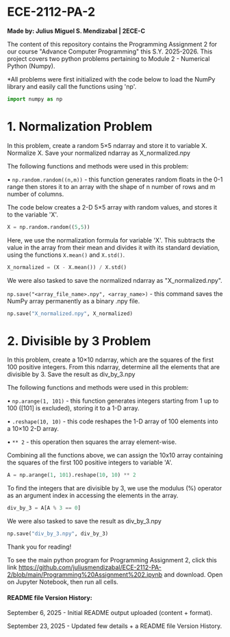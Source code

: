 # ECE-2112-PA-2

**Made by: Julius Miguel S. Mendizabal | 2ECE-C**

The content of this repository contains the Programming Assignment 2 for our course "Advance Computer Programming" this S.Y. 2025-2026. This project covers two python problems pertaining to Module 2 - Numerical Python (Numpy).

*All problems were first initialized with the code below to load the NumPy library and easily call the functions using 'np'.
```python
import numpy as np
```

# **1. Normalization Problem**

In this problem, create a random 5×5 ndarray and store it to variable X. Normalize X. Save your normalized
ndarray as X_normalized.npy

The following functions and methods were used in this problem:

• `np.random.random((n,m))` - this function generates random floats in the 0-1 range then stores it to an array with the shape of n number of rows and m number of columns.

The code below creates a 2-D 5×5 array with random values, and stores it to the variable 'X'.
```python
X = np.random.random((5,5))
```

Here, we use the normalization formula for variable 'X'. This subtracts the value in the array from their mean and divides it with its standard deviation, using the functions `X.mean()` and `X.std()`.
```python
X_normalized = (X - X.mean()) / X.std()
```

We were also tasked to save the normalized ndarray as "X_normalized.npy". 

`np.save("<array_file_name>.npy", <array_name>)` - this command saves the NumPy array permanently as a binary .npy file.
```python
np.save("X_normalized.npy", X_normalized)
```

# **2. Divisible by 3 Problem**

In this problem, create a 10×10 ndarray, which are the squares of the first 100 positive integers. From this ndarray, determine all the elements that are divisible by 3. Save the result as div_by_3.npy

The following functions and methods were used in this problem:

• `np.arange(1, 101)` - this function generates integers starting from 1 up to 100 ([101] is excluded), storing it to a 1-D array.

• `.reshape(10, 10)` - this code reshapes the 1-D array of 100 elements into a 10×10 2-D array.

• `** 2` - this operation then squares the array element-wise.

Combining all the functions above, we can assign the 10x10 array containing the squares of the first 100 positive integers to variable 'A'.
```python
A = np.arange(1, 101).reshape(10, 10) ** 2
```

To find the integers that are divisible by 3, we use the modulus (%) operator as an argument index in accessing the elements in the array. 
```python
div_by_3 = A[A % 3 == 0]
```

We were also tasked to save the result as div_by_3.npy
```python
np.save("div_by_3.npy", div_by_3)
```


Thank you for reading! 

To see the main python program for Programming Assignment 2, click this link https://github.com/juliusmendizabal/ECE-2112-PA-2/blob/main/Programming%20Assignment%202.ipynb and download. Open on Jupyter Notebook, then run all cells.

#### **README file Version History:**

September 6, 2025 - Initial README output uploaded (content + format).

September 23, 2025 - Updated few details + a README file Version History.
